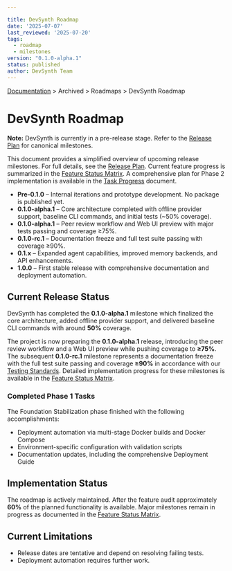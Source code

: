 ```yaml
---

title: DevSynth Roadmap
date: '2025-07-07'
last_reviewed: '2025-07-20'
tags:
  - roadmap
  - milestones
version: "0.1.0-alpha.1"
status: published
author: DevSynth Team
---
```

<div class="breadcrumbs">
<a href="../index.md">Documentation</a> &gt; Archived &gt; Roadmaps &gt; DevSynth Roadmap
</div>

# DevSynth Roadmap

**Note:** DevSynth is currently in a pre-release stage. Refer to the [Release Plan](release_plan.md) for canonical milestones.

This document provides a simplified overview of upcoming release milestones. For
full details, see the [Release Plan](release_plan.md). Current feature progress
is summarized in the [Feature Status Matrix](../implementation/feature_status_matrix.md).
A comprehensive plan for Phase 2 implementation is available in the [Task Progress](../../TASK_PROGRESS.md) document.

- **Pre-0.1.0** – Internal iterations and prototype development. No package is published yet.
- **0.1.0-alpha.1** – Core architecture completed with offline provider support, baseline CLI commands, and initial tests (~50% coverage).
- **0.1.0-alpha.1** – Peer review workflow and Web UI preview with major tests passing and coverage ≥75%.
- **0.1.0-rc.1** – Documentation freeze and full test suite passing with coverage ≥90%.
- **0.1.x** – Expanded agent capabilities, improved memory backends, and API enhancements.
- **1.0.0** – First stable release with comprehensive documentation and deployment automation.

## Current Release Status

DevSynth has completed the **0.1.0-alpha.1** milestone which finalized the core architecture, added offline provider support, and delivered baseline CLI commands with around **50%** coverage.

The project is now preparing the **0.1.0-alpha.1** release, introducing the peer review workflow and a Web UI preview while pushing coverage to **≥75%**. The subsequent **0.1.0-rc.1** milestone represents a documentation freeze with the full test suite passing and coverage **≥90%** in accordance with our [Testing Standards](../developer_guides/TESTING_STANDARDS.md). Detailed implementation progress for these milestones is available in the [Feature Status Matrix](../implementation/feature_status_matrix.md).

### Completed Phase 1 Tasks

The Foundation Stabilization phase finished with the following accomplishments:

- Deployment automation via multi-stage Docker builds and Docker Compose
- Environment-specific configuration with validation scripts
- Documentation updates, including the comprehensive Deployment Guide


## Implementation Status

The roadmap is actively maintained. After the feature audit
approximately **60%** of the planned functionality is available.
Major milestones remain in progress as documented in the
[Feature Status Matrix](../implementation/feature_status_matrix.md).

## Current Limitations

- Release dates are tentative and depend on resolving failing tests.
- Deployment automation requires further work.
